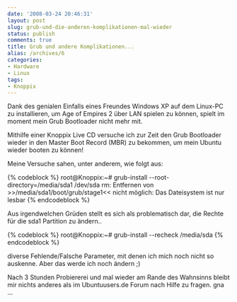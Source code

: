 ```yaml
---
date: '2008-03-24 20:46:31'
layout: post
slug: grub-und-die-anderen-komplikationen-mal-wieder
status: publish
comments: true
title: Grub und andere Komplikationen...
alias: /archives/6
categories:
- Hardware
- Linux
tags:
- Knoppix
---
```


Dank des genialen Einfalls eines Freundes Windows XP auf dem Linux-PC zu installieren,
um Age of Empires 2 über LAN spielen zu können, spielt im moment mein Grub Bootloader nicht mehr mit.

Mithilfe einer Knoppix Live CD versuche ich zur Zeit den Grub Bootloader wieder in den Master Boot Record (MBR)
zu bekommen, um mein Ubuntu wieder booten zu können!

Meine Versuche sahen, unter anderem, wie folgt aus:

{% codeblock %}	
root@Knoppix:~# grub-install --root-directory=/media/sda1 /dev/sda
rm: Entfernen von >>/media/sda1/boot/grub/stage1<< nicht möglich: Das Dateisystem ist nur lesbar
{% endcodeblock %}	

Aus irgendwelchen Grüden stellt es sich als problematisch dar, die Rechte für die sda1 Partition zu ändern..

{% codeblock %}	
root@Knoppix:~# grub-install --recheck /media/sda
{% endcodeblock %}	

diverse Fehlende/Falsche Parameter, mit denen ich mich noch nicht so auskenne. Aber das werde ich noch ändern ;)

Nach 3 Stunden Probiererei und mal wieder am Rande des Wahnsinns bleibt mir nichts anderes als im Ubuntuusers.de Forum nach Hilfe zu fragen.
gna ...
